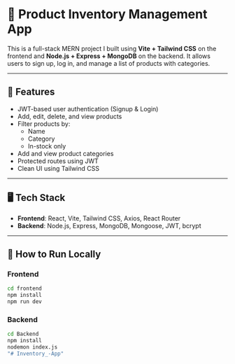# 🛒 Product Inventory Management App

This is a full-stack MERN project I built using **Vite + Tailwind CSS** on the frontend and **Node.js + Express + MongoDB** on the backend. It allows users to sign up, log in, and manage a list of products with categories.

---

## 🔧 Features

- JWT-based user authentication (Signup & Login)
- Add, edit, delete, and view products
- Filter products by:
  - Name
  - Category
  - In-stock only
- Add and view product categories
- Protected routes using JWT
- Clean UI using Tailwind CSS

---

## 🖥️ Tech Stack

- **Frontend**: React, Vite, Tailwind CSS, Axios, React Router
- **Backend**: Node.js, Express, MongoDB, Mongoose, JWT, bcrypt

---

## 🚀 How to Run Locally

### Frontend
```bash
cd frontend
npm install
npm run dev
```
### Backend

```bash
cd Backend
npm install
nodemon index.js
"# Inventory_-App" 
```
